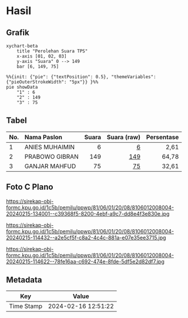 # Hasil

## Grafik

```mermaid
xychart-beta
    title "Perolehan Suara TPS"
    x-axis [01, 02, 03]
    y-axis "Suara" 0 --> 149
    bar [6, 149, 75]
```

```mermaid
%%{init: {"pie": {"textPosition": 0.5}, "themeVariables": {"pieOuterStrokeWidth": "5px"}} }%%
pie showData
    "1" : 6
    "2" : 149
    "3" : 75
```

## Tabel

| No. | Nama Paslon    | Suara | Suara (raw) | Persentase |
|:--- |:-------------- | -----:| -----------:| ----------:|
| 1   | ANIES MUHAIMIN | 6     | [6][p-1]    | 2,61       |
| 2   | PRABOWO GIBRAN | 149   | [149][p-2]  | 64,78      |
| 3   | GANJAR MAHFUD  | 75    | [75][p-3]   | 32,61      |


[p-1]: https://github.com/gigit-pemilu/pemilu-2024-81-maluku/blob/main/pilpres/hitung-suara/sub/81-maluku/sub/06-seram-bagian-barat/sub/01-kairatu/sub/2008-kamarian/sub/004-tps/sub/paslon-1.txt
[p-2]: https://github.com/gigit-pemilu/pemilu-2024-81-maluku/blob/main/pilpres/hitung-suara/sub/81-maluku/sub/06-seram-bagian-barat/sub/01-kairatu/sub/2008-kamarian/sub/004-tps/sub/paslon-2.txt
[p-3]: https://github.com/gigit-pemilu/pemilu-2024-81-maluku/blob/main/pilpres/hitung-suara/sub/81-maluku/sub/06-seram-bagian-barat/sub/01-kairatu/sub/2008-kamarian/sub/004-tps/sub/paslon-3.txt

## Foto C Plano

https://sirekap-obj-formc.kpu.go.id/1c5b/pemilu/ppwp/81/06/01/20/08/8106012008004-20240215-134001--c39368f5-8200-4ebf-a9c7-dd8e4f3e830e.jpg

https://sirekap-obj-formc.kpu.go.id/1c5b/pemilu/ppwp/81/06/01/20/08/8106012008004-20240215-114432--a2e5cf5f-c8a2-4c4c-881a-e07e35ee3715.jpg

https://sirekap-obj-formc.kpu.go.id/1c5b/pemilu/ppwp/81/06/01/20/08/8106012008004-20240215-114622--78fe16aa-c692-474e-8fde-5df5e2d82df7.jpg


## Metadata

| Key        | Value               |
| ---------- | ------------------- |
| Time Stamp | 2024-02-16 12:51:22 |



